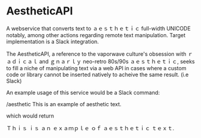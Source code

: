 # AestheticAPI
A webservice that converts text to ａｅｓｔｈｅｔｉｃ full-width UNICODE notably, among other actions regarding remote text manipulation. Target implementation is a Slack integration.

The AestheticAPI, a reference to the vaporwave culture's obsession with ｒａｄｉｃａｌ and ｇｎａｒｌｙ neo-retro 80s/90s ａｅｓｔｈｅｔｉｃ, seeks to fill a niche of manipulating text via a web API in cases where a custom code or library cannot be inserted natively to acheive the same result. (i.e Slack)

An example usage of this service would be a Slack command:

/aesthetic This is an example of aesthetic text.

which would return

Ｔｈｉｓ ｉｓ ａｎ ｅｘａｍｐｌｅ ｏｆ ａｅｓｔｈｅｔｉｃ ｔｅｘｔ.
